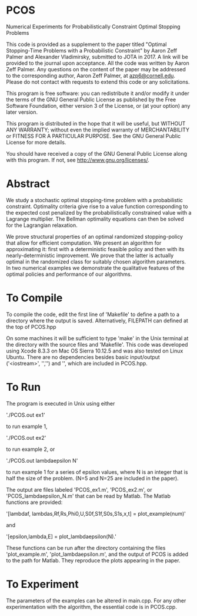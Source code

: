# PCOS
Numerical Experiments for Probabilistically Constraint Optimal Stopping Problems

This code is provided as a supplement to the paper titled "Optimal Stopping-Time Problems with a Probabilistic Constraint" by Aaron Zeff Palmer and Alexander Vladimirsky, submitted to JOTA in 2017. A link will be provided to the journal upon acceptance. All the code was written by Aaron Zeff Palmer. Any questions on the content of the paper may be addressed to the corresponding author, Aaron Zeff Palmer, at azp6@cornell.edu. Please do not contact with requests to extend this code or any solicitations.

This program is free software: you can redistribute it and/or modify it under the terms of the GNU General Public License as published by the Free Software Foundation, either version 3 of the License, or (at your option) any later version.

This program is distributed in the hope that it will be useful, but WITHOUT ANY WARRANTY; without even the implied warranty of MERCHANTABILITY or FITNESS FOR A PARTICULAR PURPOSE.  See the GNU General Public License for more details.

You should have received a copy of the GNU General Public License along with this program.  If not, see <http://www.gnu.org/licenses/>.

# Abstract
We study a stochastic optimal stopping-time problem with a probabilistic constraint. Optimality criteria give rise to a value function corresponding to the expected cost penalized by the probabilistically constrained value with a Lagrange multiplier. The Bellman optimality equations can then be solved for the Lagrangian relaxation.

We prove structural properties of an optimal randomized stopping-policy that allow for efficient computation.  We present an algorithm for approximating it: first with a deterministic feasible policy and then with its nearly-deterministic improvement.  We prove that the latter is actually optimal in the randomized class for suitably chosen algorithm parameters. In two numerical examples we demonstrate the qualitative features of the optimal policies and performance of our algorithms.

# To Compile
To compile the code, edit the first line of 'Makefile' to define a path to a directory where the output is saved.  Alternatively, FILEPATH can defined at the top of PCOS.hpp

On some machines it will be sufficient to type 'make' in the Unix terminal at the directory with the source files and 'Makefile'.  This code was developed using Xcode 8.3.3 on Mac OS Sierra 10.12.5 and was also tested on Linux Ubuntu.   There are no dependencies besides basic input/output ('\<iostream>', '<fstream>','<sstream>') and '<cmath>', which are included in PCOS.hpp.

# To Run
The program is executed in Unix using either 

'./PCOS.out ex1' 

to run example 1, 

'./PCOS.out ex2' 

to run example 2, or 

'./PCOS.out lambdaepsilon N'

to run example 1 for a series of epsilon values, where N is an integer that is half the size of the problem. (N=5 and N=25 are included in the paper).

The output are files labeled 'PCOS_ex1.m', 'PCOS_ex2.m', or 'PCOS_lambdaepsilon_N.m' that can be read by Matlab. The Matlab functions are provided:

'[lambdaf, lambdas,Rf,Rs,Phi0,U,S0f,S1f,S0s,S1s,x,t] = plot_example(num)'

and

'[epsilon,lambda,E] = plot_lambdaepsilon(N).'

These functions can be run after the directory containing the files 'plot_example.m', 'plot_lambdaepsilon.m', and the output of PCOS is added to the path for Matlab. They reproduce the plots appearing in the paper.

# To Experiment
The parameters of the examples can be altered in main.cpp. For any other experimentation with the algorithm, the essential code is in PCOS.cpp.
